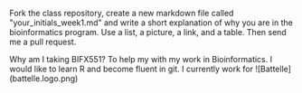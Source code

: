 Fork the class repository, create a new markdown file called "your_initials_week1.md" and write a short explanation of why
you are in the bioinformatics program. 
Use a list, a picture, a link, and a table. Then send me a pull request.

Why am I taking BIFX551?  To help my with my work in Bioinformatics.  I would like to learn R and become fluent in git.
I currently work for 
![Battelle] (battelle.logo.png)
